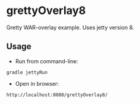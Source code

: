 # grettyOverlay8

Gretty WAR-overlay example. Uses jetty version 8.

## Usage

- Run from command-line:

```
gradle jettyRun
```

- Open in browser:

```
http://localhost:8080/grettyOverlay8/
```
